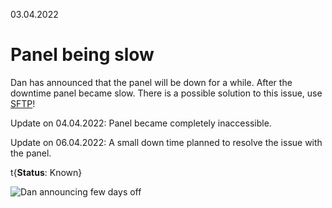 03.04.2022

# Panel being slow

Dan has announced that the panel will be down for a while. After the downtime panel became slow. There is a possible solution to this issue, use [SFTP](/advanced/vscode-sftp)!

Update on 04.04.2022: Panel became completely inaccessible.

Update on 06.04.2022: A small down time planned to resolve the issue with the panel.

t{**Status**: Known}

![Dan announcing few days off](/content/issue-tracker/8/panel.png)
